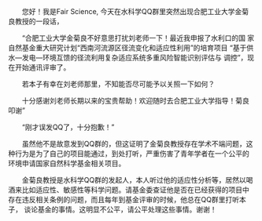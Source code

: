 
　　您好！我是Fair Science, 今天在水科学QQ群里突然出现合肥工业大学金菊
良教授的一段话，

　　“合肥工业大学金菊良不好意思打扰刘老师一下！最近我申报了水利口的国
家自然基金重大研究计划“西南河流源区径流变化和适应性利用”的培育项目
“基于供水—发电—环境互馈的径流利用复杂适应系统多重风险智能识别评估与
调控”，现在开始通讯评审了。

　　若本子有幸在刘老师那里，不知能否尽可能予以关照一下如何？

　　十分感谢刘老师长期以来的宝贵帮助！欢迎随时去合肥工业大学指导！菊良
叩谢”

　　“刚才误发QQ了，十分抱歉！”

　　虽然他不是故意发到QQ群的，但这证明了金菊良教授存在学术不端问题，这
种行为是为了自己的项目能通过，到处打听，严重伤害了青年学者在一个公平的
环境申请国家自然科学基金相关项目。

　　金菊良教授是水科学QQ群的发起人，本人听过他的适应性分析等，居然以喝
酒来比如适应性、敏感性等科学问题。请基金委查证他是否在已经获得的项目中
存在违反相关条例的问题，而且每年到基金评审的时候，他总在QQ群里打听本子，
谈论基金的事情。这明显不公平，请公平处理这些事情。谢谢！
